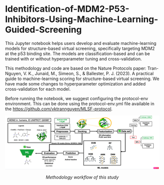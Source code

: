 # Identification-of-MDM2-P53-Inhibitors-Using-Machine-Learning-Guided-Screening
This Jupyter notebook helps users develop and evaluate machine-learning models for structure-based virtual screening, specifically targeting MDM2 at the p53 binding site. The models are classification-based and can be trained with or without hyperparameter tuning and cross-validation.

This methodology and code are based on the Nature Protocols paper: Tran-Nguyen, V. K., Junaid, M., Simeon, S., & Ballester, P. J. (2023). A practical guide to machine-learning scoring for structure-based virtual screening. We have made some changes to hyperparameter optimization and added cross-validation for each model.

Before running the notebook, we suggest configuring the protocol-env environment. This can be done using the protocol-env.yml file available in the https://github.com/vktrannguyen/MLSF-protocol.

<p align="center">
  <img src="Figures/Figure_2.png" alt="Methodology workflow" width="600"/>
</p>
<p align="center"><em>Methodology workflow of this study</em></p>

